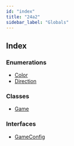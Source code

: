 ```yaml
---
id: "index"
title: "24a2"
sidebar_label: "Globals"
---
```


## Index

### Enumerations

* [Color](enums/color)
* [Direction](enums/direction)

### Classes

* [Game](classes/game)

### Interfaces

* [GameConfig](interfaces/gameconfig)
